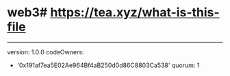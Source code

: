 # web3# https://tea.xyz/what-is-this-file
---
version: 1.0.0
codeOwners:
  - '0x191af7ea5E02Ae964Bf4aB250d0d86C8803Ca538'
quorum: 1
 
